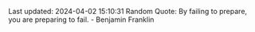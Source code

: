 Last updated: 2024-04-02 15:10:31
Random Quote: By failing to prepare, you are preparing to fail. - Benjamin Franklin